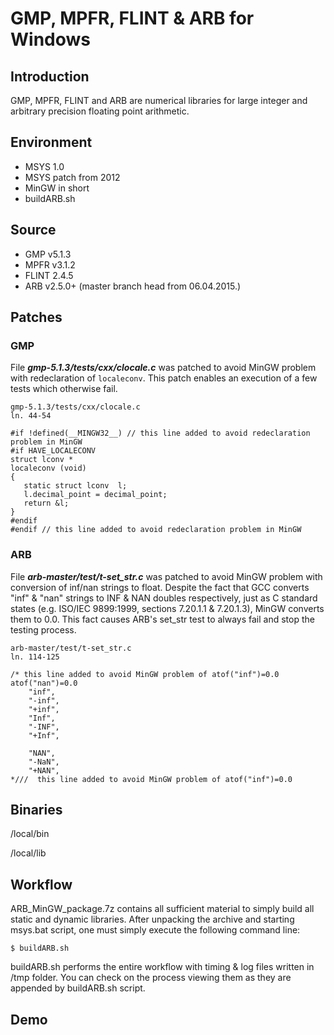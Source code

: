 # GMP, MPFR, FLINT &amp; ARB for Windows

## Introduction

GMP, MPFR, FLINT and ARB are numerical libraries for large integer and arbitrary precision floating point arithmetic.

## Environment

- MSYS 1.0
- MSYS patch from 2012
- MinGW in short
- buildARB.sh

## Source

- GMP v5.1.3
- MPFR v3.1.2
- FLINT 2.4.5
- ARB v2.5.0+ (master branch head from 06.04.2015.)

## Patches

### GMP

File **_gmp-5.1.3/tests/cxx/clocale.c_** was patched to avoid MinGW problem with redeclaration of `localeconv`. This patch enables an execution of a few tests which otherwise fail.

```
gmp-5.1.3/tests/cxx/clocale.c
ln. 44-54

#if !defined(__MINGW32__) // this line added to avoid redeclaration problem in MinGW
#if HAVE_LOCALECONV
struct lconv *
localeconv (void)
{
   static struct lconv  l;
   l.decimal_point = decimal_point;
   return &l;
}
#endif
#endif // this line added to avoid redeclaration problem in MinGW
```

### ARB

File **_arb-master/test/t-set_str.c_** was patched to avoid MinGW problem with conversion of inf/nan strings to float. Despite the fact that GCC converts "inf" & "nan" strings to INF & NAN doubles respectively, just as C standard states (e.g. ISO/IEC 9899:1999, sections 7.20.1.1 & 7.20.1.3), MinGW converts them to 0.0. This fact causes ARB's set_str test to always fail and stop the testing process.

```
arb-master/test/t-set_str.c
ln. 114-125

/* this line added to avoid MinGW problem of atof("inf")=0.0 atof("nan")=0.0
    "inf",
    "-inf",
    "+inf",
    "Inf",
    "-INF",
    "+Inf",

    "NAN",
    "-NaN",
    "+NAN",
*///  this line added to avoid MinGW problem of atof("inf")=0.0

```
## Binaries

/local/bin

/local/lib

## Workflow

ARB_MinGW_package.7z contains all sufficient material to simply build all static and dynamic libraries. After unpacking the archive and starting msys.bat script, one must simply execute the following command line:

```
$ buildARB.sh
```

buildARB.sh performs the entire workflow with timing & log files written in /tmp folder. You can check on the process viewing them as they are appended by buildARB.sh script.

## Demo

